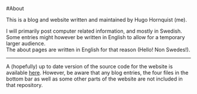 #About

This is a blog and website written and maintained by Hugo Hornquist (me).

I will primarily post computer related information, and mostly in Swedish.
Some entries might however be written in English to allow for a temporary larger audience.  
The about pages are written in English for that reason (Hello! Non Swedes!).

---

A (hopefully) up to date version of the source code for the website is available [here](//github.com/HugoNikanor/website-blog). However, be aware that any blog entries, the four files in the bottom bar as well as some other parts of the website are not included in that repository.
